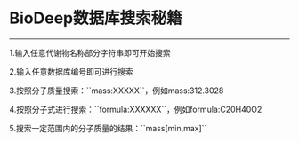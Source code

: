 <!-- 搜索秘籍 -->

# **BioDeep数据库搜索秘籍**

<hr/>
<p>
1.输入任意代谢物名称部分字符串即可开始搜索
</p>
<p>
2.输入任意数据库编号即可进行搜索
</p>
<p>
3.按照分子质量搜索：``mass:XXXXX``，例如mass:312.3028
</p>
<p>
4.按照分子式进行搜索：``formula:XXXXXX``，例如formula:C20H40O2
</p>
<p>
5.搜索一定范围内的分子质量的结果：``mass[min,max]``
</p>
